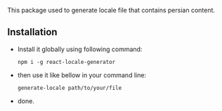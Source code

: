 This package used to generate locale file that contains persian content.

## Installation

- Install it globally using following command:

  ```
  npm i -g react-locale-generator
  ```

- then use it like bellow in your command line:

  ```
  generate-locale path/to/your/file
  ```

- done.
